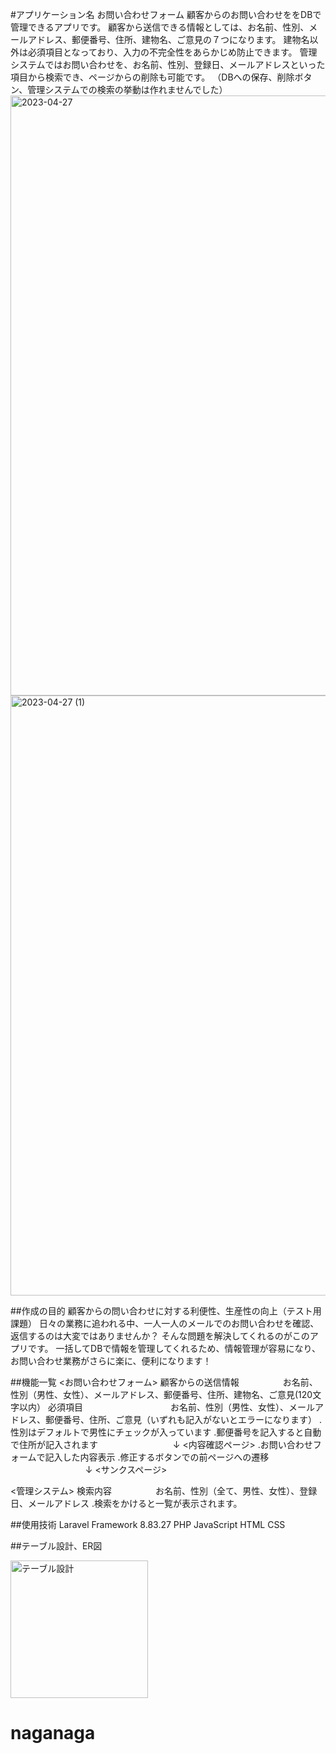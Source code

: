 #アプリケーション名 お問い合わせフォーム
顧客からのお問い合わせををDBで管理できるアプリです。
顧客から送信できる情報としては、お名前、性別、メールアドレス、郵便番号、住所、建物名、ご意見の７つになります。
建物名以外は必須項目となっており、入力の不完全性をあらかじめ防止できます。 
管理システムではお問い合わせを、お名前、性別、登録日、メールアドレスといった項目から検索でき、ページからの削除も可能です。 
（DBへの保存、削除ボタン、管理システムでの検索の挙動は作れませんでした）
 <img width="960" alt="2023-04-27" src="https://user-images.githubusercontent.com/125727117/234957110-e14136c9-b1a7-4407-95fb-c4ca7666372b.png">
<img width="960" alt="2023-04-27 (1)" src="https://user-images.githubusercontent.com/125727117/234957156-74f9c80b-70c8-4363-a4c5-f4f7661128a7.png">

 
##作成の目的 顧客からの問い合わせに対する利便性、生産性の向上（テスト用課題）
日々の業務に追われる中、一人一人のメールでのお問い合わせを確認、返信するのは大変ではありませんか？ 
そんな問題を解決してくれるのがこのアプリです。
一括してDBで情報を管理してくれるため、情報管理が容易になり、お問い合わせ業務がさらに楽に、便利になります！

##機能一覧
<お問い合わせフォーム>
顧客からの送信情報　　　　　お名前、性別（男性、女性）、メールアドレス、郵便番号、住所、建物名、ご意見(120文字以内）
必須項目　　　　　　　　　　お名前、性別（男性、女性）、メールアドレス、郵便番号、住所、ご意見（いずれも記入がないとエラーになります）
.性別はデフォルトで男性にチェックが入っています 
.郵便番号を記入すると自動で住所が記入されます 　　
　　　　　　↓ 
 <内容確認ページ> 
 .お問い合わせフォームで記入した内容表示 .修正するボタンでの前ページへの遷移 　　　
　　　　　 ↓ 
<サンクスページ>

<管理システム> 
検索内容　　　　　お名前、性別（全て、男性、女性）、登録日、メールアドレス
.検索をかけると一覧が表示されます。

##使用技術 Laravel Framework 8.83.27 PHP JavaScript HTML CSS


##テーブル設計、ER図
 
<img width="220" alt="テーブル設計" src="https://user-images.githubusercontent.com/125727117/234957019-b4e7dfb3-dfa0-492d-8f29-dfa60e3b983f.png">

# naganaga
